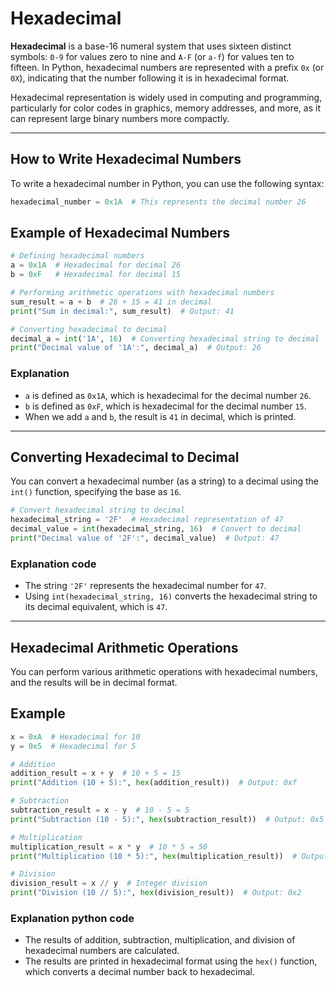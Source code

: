 # Hexadecimal

**Hexadecimal** is a base-16 numeral system that uses sixteen distinct symbols: `0-9` for values zero to nine and `A-F` (or `a-f`) for values ten to fifteen. In Python, hexadecimal numbers are represented with a prefix `0x` (or `0X`), indicating that the number following it is in hexadecimal format.

Hexadecimal representation is widely used in computing and programming, particularly for color codes in graphics, memory addresses, and more, as it can represent large binary numbers more compactly.

---

## How to Write Hexadecimal Numbers

To write a hexadecimal number in Python, you can use the following syntax:

```python
hexadecimal_number = 0x1A  # This represents the decimal number 26
```

## Example of Hexadecimal Numbers

```python
# Defining hexadecimal numbers
a = 0x1A  # Hexadecimal for decimal 26
b = 0xF   # Hexadecimal for decimal 15

# Performing arithmetic operations with hexadecimal numbers
sum_result = a + b  # 26 + 15 = 41 in decimal
print("Sum in decimal:", sum_result)  # Output: 41

# Converting hexadecimal to decimal
decimal_a = int('1A', 16)  # Converting hexadecimal string to decimal
print("Decimal value of '1A':", decimal_a)  # Output: 26
```

### Explanation

- `a` is defined as `0x1A`, which is hexadecimal for the decimal number `26`.
- `b` is defined as `0xF`, which is hexadecimal for the decimal number `15`.
- When we add `a` and `b`, the result is `41` in decimal, which is printed.

---

## Converting Hexadecimal to Decimal

You can convert a hexadecimal number (as a string) to a decimal using the `int()` function, specifying the base as `16`.

```python
# Convert hexadecimal string to decimal
hexadecimal_string = '2F'  # Hexadecimal representation of 47
decimal_value = int(hexadecimal_string, 16)  # Convert to decimal
print("Decimal value of '2F':", decimal_value)  # Output: 47
```

### Explanation code

- The string `'2F'` represents the hexadecimal number for `47`.
- Using `int(hexadecimal_string, 16)` converts the hexadecimal string to its decimal equivalent, which is `47`.

---

## Hexadecimal Arithmetic Operations

You can perform various arithmetic operations with hexadecimal numbers, and the results will be in decimal format.

## Example

```python
x = 0xA  # Hexadecimal for 10
y = 0x5  # Hexadecimal for 5

# Addition
addition_result = x + y  # 10 + 5 = 15
print("Addition (10 + 5):", hex(addition_result))  # Output: 0xf

# Subtraction
subtraction_result = x - y  # 10 - 5 = 5
print("Subtraction (10 - 5):", hex(subtraction_result))  # Output: 0x5

# Multiplication
multiplication_result = x * y  # 10 * 5 = 50
print("Multiplication (10 * 5):", hex(multiplication_result))  # Output: 0x32

# Division
division_result = x // y  # Integer division
print("Division (10 // 5):", hex(division_result))  # Output: 0x2
```

### Explanation python code

- The results of addition, subtraction, multiplication, and division of hexadecimal numbers are calculated.
- The results are printed in hexadecimal format using the `hex()` function, which converts a decimal number back to hexadecimal.
